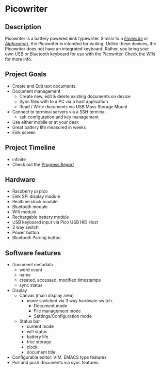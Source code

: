 # Picowriter

## Description

Picowriter is a battery powered eink typewriter.  Similar to a *[Freewrite](https://getfreewrite.com/products/freewrite-smart-typewriter "Freewrite Smart Typewriter")* or *[Alphasmart](https://en.wikipedia.org/wiki/AlphaSmart "Alphasmart")*, the Picowriter is intended for writing.  Unlike these devices, the Picowriter does not have an integrated keyboard.  Rather, you bring your own USB or Bluetooth keyboard for use with the Picowriter.  Check the *[Wiki](https://github.com/deanhuff/picowriter/wiki)* for more info.

## Project Goals
- Create and Edit text documents.
- Document management
  - Create new, edit & delete existing documents on device
  - Sync files with to a PC via a host application
  - Read / Write documents via USB Mass Storage Mount
- Connect to terminal servers via a SSH terminal
  - ssh configuration and key management 
- Use either mobile or at your desk
- Great battery life measured in weeks
- Eink screen

## Project Timeline
- infinite
- Check out the [Progress Report](https://github.com/deanhuff/picowriter/wiki/Progress-report)

## Hardware
- Raspberry pi pico
- Eink SPI display module
- Realtime clock module
- Bluetooth module
- Wifi module
- Rechargable battery module
- USB keyboard input via Pico USB HID Host
- 3 way switch
- Power button
- Bluetooth Pairing button

## Software features
- Document metadata
  - word count
  - name
  - created, accessed, modified timestamps
  - sync status
- Display
  - Canvas (main display area)
    - mode siwtched via 3 way hardware switch.
      - Document mode
      - File management mode
      - Settings/Configuration mode
  - Status bar
    - current mode
    - wifi status
    - battery life
    - free storage
    - clock
    - document title
- Configurable editor: VIM, EMACS type features
- Pull and push documents via sync features.
